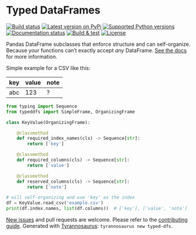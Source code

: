 # Typed DataFrames

[![Build status](https://img.shields.io/pypi/status/typed-dfs)](https://pypi.org/project/typed-dfs/)
[![Latest version on PyPi](https://badge.fury.io/py/typed-dfs.svg)](https://pypi.org/project/typed-dfs/)
[![Supported Python versions](https://img.shields.io/pypi/pyversions/typed-dfs.svg)](https://pypi.org/project/typed-dfs/)
[![Documentation status](https://readthedocs.org/projects/typed-dfs/badge/?version=latest&style=flat-square)](https://readthedocs.org/projects/typed-dfs)
[![Build & test](https://github.com/kokellab/typed-dfs/workflows/Build%20&%20test/badge.svg)](https://github.com/kokellab/typed-dfs/actions)
[![License](https://img.shields.io/badge/License-Apache%202.0-blue.svg)](https://opensource.org/licenses/Apache-2.0)

Pandas DataFrame subclasses that enforce structure and can self-organize.
Because your functions can’t exactly accept _any_  DataFrame.
[See the docs](https://typed-dfs.readthedocs.io/en/stable/) for more information.

Simple example for a CSV like this:

| key   | value  | note |
| ----- | ------ | ---- |
| abc   | 123    | ?    |


```python
from typing import Sequence
from typeddfs import SimpleFrame, OrganizingFrame

class KeyValue(OrganizingFrame):

    @classmethod
    def required_index_names(cls) -> Sequence[str]:
        return ['key']

    @classmethod
    def required_columns(cls) -> Sequence[str]:
        return ['value']

    @classmethod
    def reserved_columns(cls) -> Sequence[str]:
        return ['note']

# will self-organizing and use 'key' as the index
df = KeyValue.read_csv('example.csv')
print(df.index.names, list(df.columns))  # ['key'], ['value', 'note']
```

[New issues](https://github.com/kokellab/typed-dfs/issues) and pull requests are welcome.
Please refer to the [contributing guide](https://github.com/kokellab/typed-dfs/blob/master/CONTRIBUTING.md).
Generated with [Tyrannosaurus](https://github.com/dmyersturnbull/tyrannosaurus): `tyrannosaurus new typed-dfs`.


